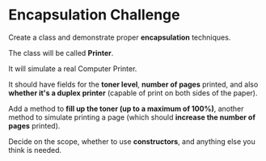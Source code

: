 # Encapsulation Challenge

Create a class and demonstrate proper **encapsulation** techniques.

The class will be called **Printer**.

It will simulate a real Computer Printer.

It should have fields for the **toner level**, **number of pages** printed,
and also **whether it's a duplex printer** (capable of print on both sides of 
the paper).

Add a method to **fill up the toner (up to a maximum of 100%)**, another 
method to
simulate printing a page (which should **increase the number of pages** 
printed).

Decide on the scope, whether to use **constructors**, and anything else you 
think is needed.